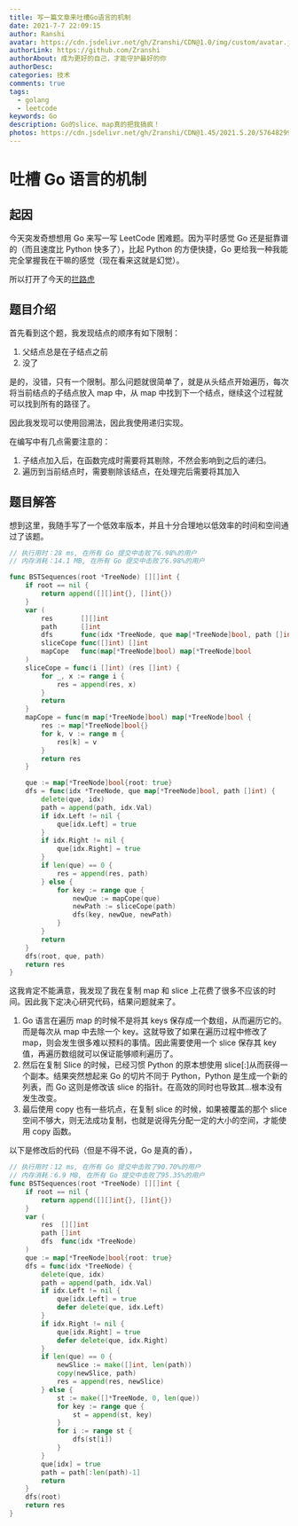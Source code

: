 ```yaml
---
title: 写一篇文章来吐槽Go语言的机制
date: 2021-7-7 22:09:15
author: Ranshi
avatar: https://cdn.jsdelivr.net/gh/Zranshi/CDN@1.0/img/custom/avatar.jpg
authorLink: https://github.com/Zranshi
authorAbout: 成为更好的自己，才能守护最好的你
authorDesc:
categories: 技术
comments: true
tags:
  - golang
  - leetcode
keywords: Go
description: Go的slice、map真的把我搞疯！
photos: https://cdn.jsdelivr.net/gh/Zranshi/CDN@1.45/2021.5.20/57648299_p0.png
---
```


# 吐槽 Go 语言的机制

## 起因

今天突发奇想想用 Go 来写一写 LeetCode 困难题。因为平时感觉 Go 还是挺靠谱的（而且速度比 Python 快多了），比起 Python 的方便快捷，Go 更给我一种我能完全掌握我在干嘛的感觉（现在看来这就是幻觉）。

所以打开了今天的[拦路虎](https://leetcode-cn.com/problems/bst-sequences-lcci/)

## 题目介绍

首先看到这个题，我发现结点的顺序有如下限制：

1. 父结点总是在子结点之前
2. 没了

是的，没错，只有一个限制。那么问题就很简单了，就是从头结点开始遍历，每次将当前结点的子结点放入 map 中，从 map 中找到下一个结点，继续这个过程就可以找到所有的路径了。

因此我发现可以使用回溯法，因此我使用递归实现。

在编写中有几点需要注意的：

1. 子结点加入后，在函数完成时需要将其剔除，不然会影响到之后的递归。
2. 遍历到当前结点时，需要剔除该结点，在处理完后需要将其加入

## 题目解答

想到这里，我随手写了一个低效率版本，并且十分合理地以低效率的时间和空间通过了该题。

```go
// 执行用时：28 ms, 在所有 Go 提交中击败了6.98%的用户
// 内存消耗：14.1 MB, 在所有 Go 提交中击败了6.98%的用户

func BSTSequences(root *TreeNode) [][]int {
	if root == nil {
		return append([][]int{}, []int{})
	}
	var (
		res       [][]int
		path      []int
		dfs       func(idx *TreeNode, que map[*TreeNode]bool, path []int)
		sliceCope func([]int) []int
		mapCope   func(map[*TreeNode]bool) map[*TreeNode]bool
	)
	sliceCope = func(i []int) (res []int) {
		for _, x := range i {
			res = append(res, x)
		}
		return
	}
	mapCope = func(m map[*TreeNode]bool) map[*TreeNode]bool {
		res := map[*TreeNode]bool{}
		for k, v := range m {
			res[k] = v
		}
		return res
	}

	que := map[*TreeNode]bool{root: true}
	dfs = func(idx *TreeNode, que map[*TreeNode]bool, path []int) {
		delete(que, idx)
		path = append(path, idx.Val)
		if idx.Left != nil {
			que[idx.Left] = true
		}
		if idx.Right != nil {
			que[idx.Right] = true
		}
		if len(que) == 0 {
			res = append(res, path)
		} else {
			for key := range que {
				newQue := mapCope(que)
				newPath := sliceCope(path)
				dfs(key, newQue, newPath)
			}
		}
		return
	}
	dfs(root, que, path)
	return res
}
```

这我肯定不能满意，我发现了我在复制 map 和 slice 上花费了很多不应该的时间。因此我下定决心研究代码，结果问题就来了。

1. Go 语言在遍历 map 的时候不是将其 keys 保存成一个数组，从而遍历它的。而是每次从 map 中去除一个 key。这就导致了如果在遍历过程中修改了 map，则会发生很多难以预料的事情。因此需要使用一个 slice 保存其 key 值，再遍历数组就可以保证能够顺利遍历了。
2. 然后在复制 Slice 的时候，已经习惯 Python 的原本想使用 slice[:]从而获得一个副本。结果突然想起来 Go 的切片不同于 Python，Python 是生成一个新的列表，而 Go 这则是修改该 slice 的指针。在高效的同时也导致其...根本没有发生改变。
3. 最后使用 copy 也有一些坑点，在复制 slice 的时候，如果被覆盖的那个 slice 空间不够大，则无法成功复制，也就是说得先分配一定的大小的空间，才能使用 copy 函数。

以下是修改后的代码（但是不得不说，Go 是真的香），

```go
// 执行用时：12 ms, 在所有 Go 提交中击败了90.70%的用户
// 内存消耗：6.9 MB, 在所有 Go 提交中击败了95.35%的用户
func BSTSequences(root *TreeNode) [][]int {
	if root == nil {
		return append([][]int{}, []int{})
	}
	var (
		res  [][]int
		path []int
		dfs  func(idx *TreeNode)
	)
	que := map[*TreeNode]bool{root: true}
	dfs = func(idx *TreeNode) {
		delete(que, idx)
		path = append(path, idx.Val)
		if idx.Left != nil {
			que[idx.Left] = true
			defer delete(que, idx.Left)
		}
		if idx.Right != nil {
			que[idx.Right] = true
			defer delete(que, idx.Right)
		}
		if len(que) == 0 {
			newSlice := make([]int, len(path))
			copy(newSlice, path)
			res = append(res, newSlice)
		} else {
			st := make([]*TreeNode, 0, len(que))
			for key := range que {
				st = append(st, key)
			}
			for i := range st {
				dfs(st[i])
			}
		}
		que[idx] = true
		path = path[:len(path)-1]
		return
	}
	dfs(root)
	return res
}
```
